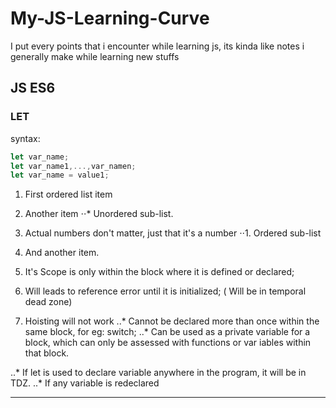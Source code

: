 # My-JS-Learning-Curve
I put every points that i encounter while learning js, its kinda like notes i generally make while learning new stuffs


## JS ES6

### LET

syntax: 
  ```javascript
  let var_name;
  let var_name1,...,var_namen;
  let var_name = value1;
  
  ```
  
  1. First ordered list item
2. Another item
⋅⋅* Unordered sub-list. 
1. Actual numbers don't matter, just that it's a number
⋅⋅1. Ordered sub-list
4. And another item.

	
1. It's Scope is only within the block where it is defined or declared;
2. Will leads to reference error until it is initialized; ( Will be in temporal dead zone)
3. Hoisting will not work
..* Cannot be declared more than once within the same block, for eg: switch;
..* Can be used as a private variable for a block, which can only be assessed with functions or var
   iables within that block.

..* If let is used to declare variable anywhere in the program, it will be in TDZ.
..* If any variable is redeclared 

___
